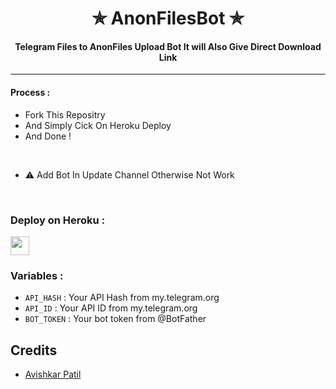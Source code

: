 <h1 align='center'>✯ AnonFilesBot ✯</h1>

<h4 align='center'> Telegram Files to AnonFiles Upload Bot It will Also Give Direct Download Link </h4>

---

#### Process :

- Fork This Repositry
- And Simply Cick On Heroku Deploy 
- And Done !
<br>

- ⚠️ Add Bot In Update Channel Otherwise Not Work
<br>

### Deploy on Heroku :

<a href="https://heroku.com/deploy?template=https://github.com/SirdLay/SendCMBoT/tree/main">
     <img height="30px" src="https://img.shields.io/badge/Deploy%20To%20Heroku-blueviolet?style=for-the-badge&logo=heroku">
  </a>



### Variables :

- `API_HASH` : Your API Hash from my.telegram.org
- `API_ID` : Your API ID from my.telegram.org
- `BOT_TOKEN` : Your bot token from @BotFather

## Credits

- [Avishkar Patil](https://github.com/avipatilpro)
